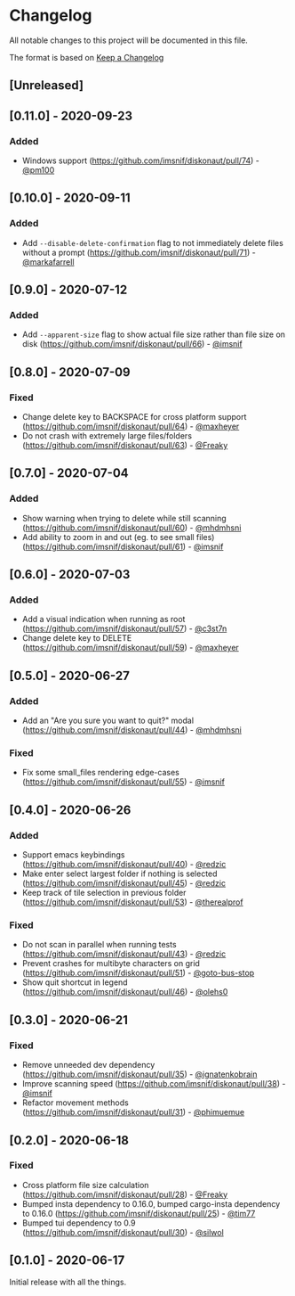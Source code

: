 # Changelog

All notable changes to this project will be documented in this file.

The format is based on [Keep a Changelog](https://keepachangelog.com/en/1.0.0/)

## [Unreleased]

## [0.11.0] - 2020-09-23

### Added
* Windows support (https://github.com/imsnif/diskonaut/pull/74) - [@pm100](https://github.com/pm100)

## [0.10.0] - 2020-09-11

### Added
* Add `--disable-delete-confirmation` flag to not immediately delete files without a prompt (https://github.com/imsnif/diskonaut/pull/71) - [@markafarrell](https://github.com/markafarrell)

## [0.9.0] - 2020-07-12

### Added
* Add `--apparent-size` flag to show actual file size rather than file size on disk (https://github.com/imsnif/diskonaut/pull/66) - [@imsnif](https://github.com/imsnif)

## [0.8.0] - 2020-07-09

### Fixed
* Change delete key to BACKSPACE for cross platform support (https://github.com/imsnif/diskonaut/pull/64) - [@maxheyer](https://github.com/maxheyer)
* Do not crash with extremely large files/folders (https://github.com/imsnif/diskonaut/pull/63) - [@Freaky](https://github.com/Freaky)

## [0.7.0] - 2020-07-04

### Added
* Show warning when trying to delete while still scanning (https://github.com/imsnif/diskonaut/pull/60) - [@mhdmhsni](https://github.com/mhdmhsni)
* Add ability to zoom in and out (eg. to see small files) (https://github.com/imsnif/diskonaut/pull/61) - [@imsnif](https://github.com/imsnif)

## [0.6.0] - 2020-07-03

### Added
* Add a visual indication when running as root (https://github.com/imsnif/diskonaut/pull/57) - [@c3st7n](https://github.com/c3st7n)
* Change delete key to DELETE (https://github.com/imsnif/diskonaut/pull/59) - [@maxheyer](https://github.com/maxheyer)

## [0.5.0] - 2020-06-27

### Added
* Add an "Are you sure you want to quit?" modal (https://github.com/imsnif/diskonaut/pull/44) - [@mhdmhsni](https://github.com/mhdmhsni)

### Fixed
* Fix some small_files rendering edge-cases (https://github.com/imsnif/diskonaut/pull/55) - [@imsnif](https://github.com/imsnif)

## [0.4.0] - 2020-06-26

### Added
* Support emacs keybindings (https://github.com/imsnif/diskonaut/pull/40) - [@redzic](https://github.com/redzic)
* Make enter select largest folder if nothing is selected (https://github.com/imsnif/diskonaut/pull/45) - [@redzic](https://github.com/redzic)
* Keep track of tile selection in previous folder (https://github.com/imsnif/diskonaut/pull/53) - [@therealprof](https://github.com/therealprof)

### Fixed
* Do not scan in parallel when running tests (https://github.com/imsnif/diskonaut/pull/43) - [@redzic](https://github.com/redzic)
* Prevent crashes for multibyte characters on grid (https://github.com/imsnif/diskonaut/pull/51) - [@goto-bus-stop](https://github.com/goto-bus-stop)
* Show quit shortcut in legend (https://github.com/imsnif/diskonaut/pull/46) - [@olehs0](https://github.com/olehs0)

## [0.3.0] - 2020-06-21

### Fixed
* Remove unneeded dev dependency (https://github.com/imsnif/diskonaut/pull/35) - [@ignatenkobrain](https://github.com/ignatenkobrain)
* Improve scanning speed (https://github.com/imsnif/diskonaut/pull/38) - [@imsnif](https://github.com/imsnif)
* Refactor movement methods (https://github.com/imsnif/diskonaut/pull/31) - [@phimuemue](https://github.com/phimuemue)

## [0.2.0] - 2020-06-18

### Fixed
* Cross platform file size calculation (https://github.com/imsnif/diskonaut/pull/28) - [@Freaky](https://github.com/Freaky)
* Bumped insta dependency to 0.16.0, bumped cargo-insta dependency to 0.16.0 (https://github.com/imsnif/diskonaut/pull/25) - [@tim77](https://github.com/tim77)
* Bumped tui dependency to 0.9 (https://github.com/imsnif/diskonaut/pull/30) - [@silwol](https://github.com/silwol)

## [0.1.0] - 2020-06-17

Initial release with all the things.
